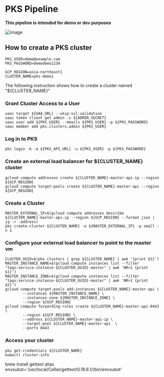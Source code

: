 # PKS Pipeline

**This pipeline is intended for demo or dev purposes**

![image](https://user-images.githubusercontent.com/106908/38229102-fefedcfe-3741-11e8-9c7f-f19460bc9d06.png)

##  How to create a PKS cluster

```
PKS_USER=demo@example.com
PKS_PASSWORD=demodemo1234

GCP_REGION=asia-northeast1
CLUSTER_NAME=pks-demo1
```

The following instruction shows how to create a cluster named "${CLUSTER_NAME}"

### Grant Cluster Access to a User     

```     
uaac target ${UAA_URL} --skip-ssl-validation
uaac token client get admin -s ${ADMIN_SECRET}
uaac user add ${PKS_USER} --emails ${PKS_USER} -p ${PKS_PASSWORD}
uaac member add pks.clusters.admin ${PKS_USER}
```

### Log in to PKS

```
pks login -k -a ${PKS_API_URL} -u ${PKS_USER} -p ${PKS_PASSWORD}
```

### Create an external load balancer for ${CLUSTER_NAME} cluster

```
gcloud compute addresses create ${CLUSTER_NAME}-master-api-ip --region ${GCP_REGION}
gcloud compute target-pools create ${CLUSTER_NAME}-master-api --region ${GCP_REGION}
```

### Create a Cluster

```
MASTER_EXTERNAL_IP=$(gcloud compute addresses describe ${CLUSTER_NAME}-master-api-ip --region ${GCP_REGION} --format json | jq -r .address)
pks create-cluster ${CLUSTER_NAME} -e ${MASTER_EXTERNAL_IP} -p small -n 1
```

### Configure your external load balancer to point to the master vm

```
CLUSTER_UUID=$(pks clusters | grep ${CLUSTER_NAME} | awk '{print $3}')
MASTER_INSTANCE_NAME=$(gcloud compute instances list --filter "tags:service-instance-${CLUSTER_UUID}-master" | awk 'NR>1 {print $1}')
MASTER_INSTANCE_ZONE=$(gcloud compute instances list --filter "tags:service-instance-${CLUSTER_UUID}-master" | awk 'NR>1 {print $2}')
gcloud compute target-pools add-instances ${CLUSTER_NAME}-master-api \
        --instances ${MASTER_INSTANCE_NAME} \
        --instances-zone ${MASTER_INSTANCE_ZONE} \
        --region ${GCP_REGION}
gcloud compute forwarding-rules create ${CLUSTER_NAME}-master-api-8443 \
        --region ${GCP_REGION} \
        --address ${CLUSTER_NAME}-master-api-ip \
        --target-pool ${CLUSTER_NAME}-master-api  \
        --ports 8443
```

### Access your cluster

```
pks get-credentials ${CLUSTER_NAME}
kubectl cluster-info
```


brew install gettext
alias envsubst='/usr/local/Cellar/gettext/0.19.8.1//bin/envsubst'
